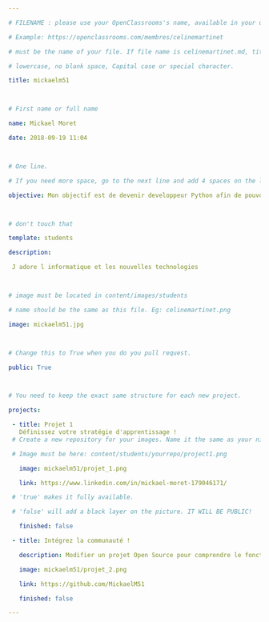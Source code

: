 ```yaml
---

# FILENAME : please use your OpenClassrooms's name, available in your url.

# Example: https://openclassrooms.com/membres/celinemartinet

# must be the name of your file. If file name is celinemartinet.md, title is celinemartinet.

# lowercase, no blank space, Capital case or special character.

title: mickaelm51



# First name or full name

name: Mickael Moret

date: 2018-09-19 11:04



# One line.

# If you need more space, go to the next line and add 4 spaces on the left, as in 'description'.

objective: Mon objectif est de devenir developpeur Python afin de pouvoir crée des site web en Python et ausssi l utilisé dans le prototypage.Mettre en pratique mes connaissances au sein d entreprise sur des projets novateur.



# don't touch that

template: students

description:

 J adore l informatique et les nouvelles technologies



# image must be located in content/images/students

# name should be the same as this file. Eg: celinemartinet.png

image: mickaelm51.jpg



# Change this to True when you do you pull request.

public: True



# You need to keep the exact same structure for each new project.

projects:

 - title: Projet 1
   Définissez votre stratégie d'apprentissage !
 # Create a new repository for your images. Name it the same as your nickname and profile picture.

 # Image must be here: content/students/yourrepo/project1.png

   image: mickaelm51/projet_1.png

   link: https://www.linkedin.com/in/mickael-moret-179046171/

 # 'true' makes it fully available.

 # 'false' will add a black layer on the picture. IT WILL BE PUBLIC!

   finished: false

 - title: Intégrez la communauté !

   description: Modifier un projet Open Source pour comprendre le fonctionnement de Git et Github et des pull requests !

   image: mickaelm51/projet_2.png

   link: https://github.com/MickaelM51

   finished: false

---
```

